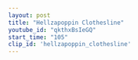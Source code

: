 ```yaml
---
layout: post
title: "Hellzapoppin Clothesline"
youtube_id: "qkthxBsIeGQ"
start_time: "105"
clip_id: 'hellzapoppin_clothesline'
---
```

